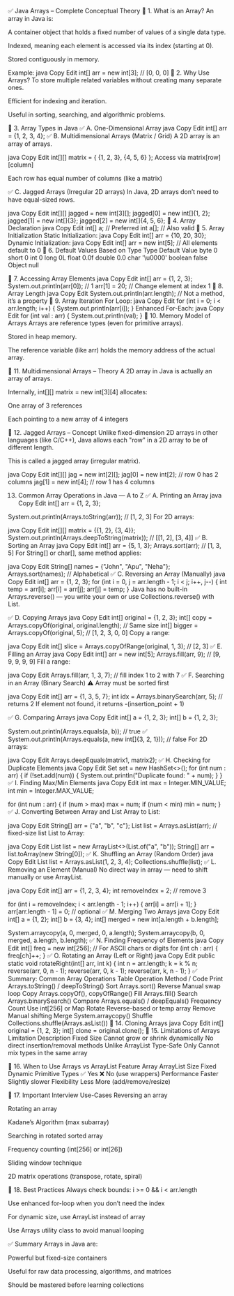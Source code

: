 ✅ Java Arrays – Complete Conceptual Theory
📌 1. What is an Array?
An array in Java is:

A container object that holds a fixed number of values of a single data type.

Indexed, meaning each element is accessed via its index (starting at 0).

Stored contiguously in memory.

Example:
java
Copy
Edit
int[] arr = new int[3];  // [0, 0, 0]
📌 2. Why Use Arrays?
To store multiple related variables without creating many separate ones.

Efficient for indexing and iteration.

Useful in sorting, searching, and algorithmic problems.

📌 3. Array Types in Java
✅ A. One-Dimensional Array
java
Copy
Edit
int[] arr = {1, 2, 3, 4};
✅ B. Multidimensional Arrays (Matrix / Grid)
A 2D array is an array of arrays.

java
Copy
Edit
int[][] matrix = {
    {1, 2, 3},
    {4, 5, 6}
};
Access via matrix[row][column]

Each row has equal number of columns (like a matrix)

✅ C. Jagged Arrays (Irregular 2D arrays)
In Java, 2D arrays don’t need to have equal-sized rows.

java
Copy
Edit
int[][] jagged = new int[3][];
jagged[0] = new int[]{1, 2};
jagged[1] = new int[]{3};
jagged[2] = new int[]{4, 5, 6};
📌 4. Array Declaration
java
Copy
Edit
int[] a;      // Preferred
int a[];      // Also valid
📌 5. Array Initialization
Static Initialization:
java
Copy
Edit
int[] arr = {10, 20, 30};
Dynamic Initialization:
java
Copy
Edit
int[] arr = new int[5];  // All elements default to 0
📌 6. Default Values Based on Type
Type	Default Value
byte	0
short	0
int	0
long	0L
float	0.0f
double	0.0
char	'\u0000'
boolean	false
Object	null

📌 7. Accessing Array Elements
java
Copy
Edit
int[] arr = {1, 2, 3};
System.out.println(arr[0]);  // 1
arr[1] = 20;                 // Change element at index 1
📌 8. Array Length
java
Copy
Edit
System.out.println(arr.length); // Not a method, it’s a property
📌 9. Array Iteration
For Loop:
java
Copy
Edit
for (int i = 0; i < arr.length; i++) {
    System.out.println(arr[i]);
}
Enhanced For-Each:
java
Copy
Edit
for (int val : arr) {
    System.out.println(val);
}
📌 10. Memory Model of Arrays
Arrays are reference types (even for primitive arrays).

Stored in heap memory.

The reference variable (like arr) holds the memory address of the actual array.

📌 11. Multidimensional Arrays – Theory
A 2D array in Java is actually an array of arrays.

Internally, int[][] matrix = new int[3][4] allocates:

One array of 3 references

Each pointing to a new array of 4 integers

📌 12. Jagged Arrays – Concept
Unlike fixed-dimension 2D arrays in other languages (like C/C++), Java allows each "row" in a 2D array to be of different length.

This is called a jagged array (irregular matrix).

java
Copy
Edit
int[][] jag = new int[2][];
jag[0] = new int[2];  // row 0 has 2 columns
jag[1] = new int[4];  // row 1 has 4 columns    
 
13. Common Array Operations in Java — A to Z
✅ A. Printing an Array
java
Copy
Edit
int[] arr = {1, 2, 3};

System.out.println(Arrays.toString(arr)); // [1, 2, 3]
For 2D arrays:

java
Copy
Edit
int[][] matrix = {{1, 2}, {3, 4}};
System.out.println(Arrays.deepToString(matrix)); // [[1, 2], [3, 4]]
✅ B. Sorting an Array
java
Copy
Edit
int[] arr = {5, 1, 3};
Arrays.sort(arr);  // [1, 3, 5]
For String[] or char[], same method applies:

java
Copy
Edit
String[] names = {"John", "Apu", "Neha"};
Arrays.sort(names); // Alphabetical
✅ C. Reversing an Array (Manually)
java
Copy
Edit
int[] arr = {1, 2, 3};
for (int i = 0, j = arr.length - 1; i < j; i++, j--) {
    int temp = arr[i];
    arr[i] = arr[j];
    arr[j] = temp;
}
Java has no built-in Arrays.reverse() — you write your own or use Collections.reverse() with List.

✅ D. Copying Arrays
java
Copy
Edit
int[] original = {1, 2, 3};
int[] copy = Arrays.copyOf(original, original.length);  // Same size
int[] bigger = Arrays.copyOf(original, 5);  // [1, 2, 3, 0, 0]
Copy a range:

java
Copy
Edit
int[] slice = Arrays.copyOfRange(original, 1, 3);  // [2, 3]
✅ E. Filling an Array
java
Copy
Edit
int[] arr = new int[5];
Arrays.fill(arr, 9);  // [9, 9, 9, 9, 9]
Fill a range:

java
Copy
Edit
Arrays.fill(arr, 1, 3, 7);  // fill index 1 to 2 with 7
✅ F. Searching in an Array (Binary Search)
⚠️ Array must be sorted first

java
Copy
Edit
int[] arr = {1, 3, 5, 7};
int idx = Arrays.binarySearch(arr, 5); // returns 2
If element not found, it returns -(insertion_point + 1)

✅ G. Comparing Arrays
java
Copy
Edit
int[] a = {1, 2, 3};
int[] b = {1, 2, 3};

System.out.println(Arrays.equals(a, b));        // true ✅
System.out.println(Arrays.equals(a, new int[]{3, 2, 1})); // false
For 2D arrays:

java
Copy
Edit
Arrays.deepEquals(matrix1, matrix2);
✅ H. Checking for Duplicate Elements
java
Copy
Edit
Set<Integer> set = new HashSet<>();
for (int num : arr) {
    if (!set.add(num)) {
        System.out.println("Duplicate found: " + num);
    }
}
✅ I. Finding Max/Min Elements
java
Copy
Edit
int max = Integer.MIN_VALUE;
int min = Integer.MAX_VALUE;

for (int num : arr) {
    if (num > max) max = num;
    if (num < min) min = num;
}
✅ J. Converting Between Array and List
Array to List:

java
Copy
Edit
String[] arr = {"a", "b", "c"};
List<String> list = Arrays.asList(arr); // fixed-size list
List to Array:

java
Copy
Edit
List<String> list = new ArrayList<>(List.of("a", "b"));
String[] arr = list.toArray(new String[0]);
✅ K. Shuffling an Array (Random Order)
java
Copy
Edit
List<Integer> list = Arrays.asList(1, 2, 3, 4);
Collections.shuffle(list);
✅ L. Removing an Element (Manual)
No direct way in array — need to shift manually or use ArrayList.

java
Copy
Edit
int[] arr = {1, 2, 3, 4};
int removeIndex = 2; // remove 3

for (int i = removeIndex; i < arr.length - 1; i++) {
    arr[i] = arr[i + 1];
}
arr[arr.length - 1] = 0; // optional
✅ M. Merging Two Arrays
java
Copy
Edit
int[] a = {1, 2};
int[] b = {3, 4};
int[] merged = new int[a.length + b.length];

System.arraycopy(a, 0, merged, 0, a.length);
System.arraycopy(b, 0, merged, a.length, b.length);
✅ N. Finding Frequency of Elements
java
Copy
Edit
int[] freq = new int[256];  // For ASCII chars or digits
for (int ch : arr) {
    freq[ch]++;
}
✅ O. Rotating an Array (Left or Right)
java
Copy
Edit
public static void rotateRight(int[] arr, int k) {
    int n = arr.length;
    k = k % n;
    reverse(arr, 0, n - 1);
    reverse(arr, 0, k - 1);
    reverse(arr, k, n - 1);
}
✅ Summary: Common Array Operations Table
Operation	Method / Code
Print	Arrays.toString() / deepToString()
Sort	Arrays.sort()
Reverse	Manual swap loop
Copy	Arrays.copyOf(), copyOfRange()
Fill	Arrays.fill()
Search	Arrays.binarySearch()
Compare	Arrays.equals() / deepEquals()
Frequency Count	Use int[256] or Map
Rotate	Reverse-based or temp array
Remove	Manual shifting
Merge	System.arraycopy()
Shuffle	Collections.shuffle(Arrays.asList())
📌 14. Cloning Arrays
java
Copy
Edit
int[] original = {1, 2, 3};
int[] clone = original.clone();
📌 15. Limitations of Arrays
Limitation	Description
Fixed Size	Cannot grow or shrink dynamically
No direct insertion/removal methods	Unlike ArrayList
Type-Safe Only	Cannot mix types in the same array

📌 16. When to Use Arrays vs ArrayList
Feature	Array	ArrayList
Size	Fixed	Dynamic
Primitive Types	✅ Yes	❌ No (use wrappers)
Performance	Faster	Slightly slower
Flexibility	Less	More (add/remove/resize)

📌 17. Important Interview Use-Cases
Reversing an array

Rotating an array

Kadane’s Algorithm (max subarray)

Searching in rotated sorted array

Frequency counting (int[256] or int[26])

Sliding window technique

2D matrix operations (transpose, rotate, spiral)

📌 18. Best Practices
Always check bounds: i >= 0 && i < arr.length

Use enhanced for-loop when you don’t need the index

For dynamic size, use ArrayList instead of array

Use Arrays utility class to avoid manual looping

✅ Summary
Arrays in Java are:

Powerful but fixed-size containers

Useful for raw data processing, algorithms, and matrices

Should be mastered before learning collections
